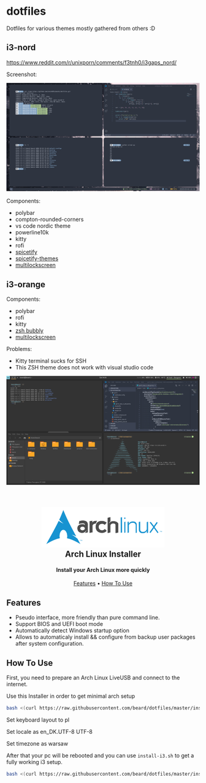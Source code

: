 # dotfiles

Dotfiles for various themes mostly gathered from others :D

## i3-nord

https://www.reddit.com/r/unixporn/comments/f3tnh0/i3gaps_nord/

Screenshot:

![screenshot](/i3-nord/i3-nord.png)

Components:

- polybar
- compton-rounded-corners
- vs code nordic theme
- powerline10k
- kitty
- rofi
- [spicetify](https://github.com/khanhas/spicetify-cli)
- [spicetify-themes](https://github.com/morpheusthewhite/spicetify-themes)
- [multilockscreen](https://github.com/jeffmhubbard/multilockscreen)

## i3-orange

Components:

- polybar
- rofi
- kitty
- [zsh bubbly](https://github.com/hohmannr/bubblified)
- [multilockscreen](https://github.com/jeffmhubbard/multilockscreen)

Problems:

- Kitty terminal sucks for SSH
- This ZSH theme does not work with visual studio code

![screenshot](/i3-orange/arch-i3.png)

<h2 align="center">
  <br>
  <img src="logo.svg" alt="Archlinux" width="320">
  <br>
Arch Linux Installer
</h2>

<h4 align="center">Install your Arch Linux more quickly</h4>

<p align="center">
  <a href="#feature">Features</a> •
  <a href="#how-to-use">How To Use</a>
</p>

## Features

- Pseudo interface, more friendly than pure command line.
- Support BIOS and UEFI boot mode
- Automatically detect Windows startup option
- Allows to automaticaly install && configure from backup user packages after system configuration.

## How To Use

First, you need to prepare an Arch Linux LiveUSB and connect to the internet.

Use this Installer in order to get minimal arch setup

```bash
bash <(curl https://raw.githubusercontent.com/beard/dotfiles/master/install-arch.sh)
```

Set keyboard layout to pl

Set locale as en_DK.UTF-8 UTF-8

Set timezone as warsaw

After that your pc will be rebooted and you can use `install-i3.sh` to get a fully working i3 setup.

```bash
bash <(curl https://raw.githubusercontent.com/beard/dotfiles/master/install-i3.sh)
```
